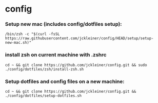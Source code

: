 # config

### Setup new mac (includes config/dotfiles setup):

`/bin/zsh -c "$(curl -fsSL https://raw.githubusercontent.com/jckleiner/config/HEAD/setup/setup-new-mac.sh)"`

### install zsh on current machine with .zshrc

`cd ~ && git clone https://github.com/jckleiner/config.git && sudo ./config/dotfiles/zsh/install-zsh.sh`

###  Setup dotfiles and config files on a new machine:

`cd ~ && git clone https://github.com/jckleiner/config.git && ./config/dotfiles/setup-dotfiles.sh`

